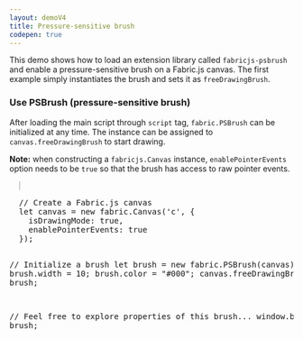 ```yaml
---
layout: demoV4
title: Pressure-sensitive brush
codepen: true
---
```


This demo shows how to load an extension library called `fabricjs-psbrush` and enable a pressure-sensitive brush on a Fabric.js canvas.
The first example simply instantiates the brush and sets it as `freeDrawingBrush`.

### Use PSBrush (pressure-sensitive brush)

After loading the main script through `script` tag, `fabric.PSBrush` can be initialized at any time. The instance can be assigned to `canvas.freeDrawingBrush` to start drawing.

**Note:** when constructing a `fabricjs.Canvas` instance, `enablePointerEvents` option needs to be `true` so that the brush has access to raw pointer events.

<div
  class="codepen-later"
  data-editable="true"
  data-height="500"
  data-default-tab="result"
  data-prefill='{
    "scripts": [
      "https://unpkg.com/fabric@4.0.0-rc.1/dist/fabric.js",
      "https://unpkg.com/@arch-inc/fabricjs-psbrush@0.0.15/dist/index.js"
    ]
  }'
>
<pre data-lang="html">
  <canvas id="c" width="400" height="300" style="border:1px solid #ccc"></canvas>
</pre>
<pre data-lang="js">
  // Create a Fabric.js canvas
  let canvas = new fabric.Canvas('c', {
    isDrawingMode: true,
    enablePointerEvents: true
  });
  
  // Initialize a brush
  let brush = new fabric.PSBrush(canvas);
  brush.width = 10;
  brush.color = "#000";
  canvas.freeDrawingBrush = brush;

  // Feel free to explore properties of this brush...
  window.brush = brush;
</pre>
</div>
